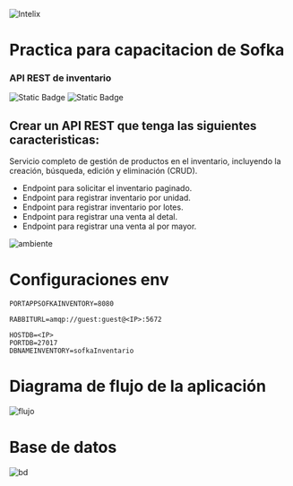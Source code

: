 ![Intelix](https://i.imgur.com/VD7nJDi.png)

# Practica para capacitacion de Sofka
### API REST de inventario

 ![Static Badge](https://img.shields.io/badge/0.0.1-version-%2300bab4) ![Static Badge](https://img.shields.io/badge/0.0.1-release-%2300bab4)

## Crear un API REST que tenga las siguientes caracteristicas:

Servicio completo de gestión de productos en el inventario, incluyendo la creación, búsqueda, edición y eliminación (CRUD).

* Endpoint para solicitar el inventario paginado.
* Endpoint para registrar inventario por unidad.
* Endpoint para registrar inventario por lotes.
* Endpoint para registrar una venta al detal.
* Endpoint para registrar una venta al por mayor. 

![ambiente](https://viewer.diagrams.net/?tags=%7B%7D&highlight=0000ff&edit=_blank&layers=1&nav=1&title=sofka_inventory_environment.drawio#Uhttps%3A%2F%2Fdrive.google.com%2Fuc%3Fid%3D1M-XkW9-_1miFfePK96hZXP5HFG670nKt%26export%3Ddownload)

# Configuraciones env

```
PORTAPPSOFKAINVENTORY=8080

RABBITURL=amqp://guest:guest@<IP>:5672

HOSTDB=<IP>
PORTDB=27017
DBNAMEINVENTORY=sofkaInventario

```

# Diagrama de flujo de la aplicación

![flujo](https://viewer.diagrams.net/?tags=%7B%7D&highlight=0000ff&edit=_blank&layers=1&nav=1&title=sofka_inventory_use_cases.drawio#Uhttps%3A%2F%2Fdrive.google.com%2Fuc%3Fid%3D17lQH3qLx26bKYb0P-Sjw7tMik-Trstjb%26export%3Ddownload)

# Base de datos

![bd](https://viewer.diagrams.net/?tags=%7B%7D&highlight=0000ff&edit=_blank&layers=1&nav=1&title=sofka_inventory_data_bases.drawio#Uhttps%3A%2F%2Fdrive.google.com%2Fuc%3Fid%3D12h546jJLPn9_RMEG6BsZi2aB_6W_8k0g%26export%3Ddownload)

